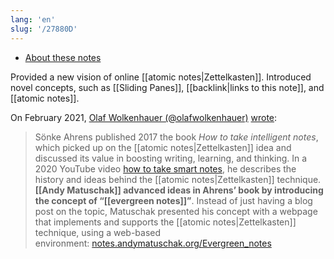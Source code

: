 ```yaml
---
lang: 'en'
slug: '/27880D'
---
```


- [About these notes](https://notes.andymatuschak.org/)

Provided a new vision of online [[atomic notes|Zettelkasten]].
Introduced novel concepts, such as [[Sliding Panes]], [[backlink|links to this note]], and [[atomic notes]].

On February 2021, [Olaf Wolkenhauer (@olafwolkenhauer)](https://twitter.com/OlafWolkenhauer) [wrote](https://agenda.community/t/zettelkasten-roam-obsidian-remnote-notion-and-cong-does-not-work-as-expected/71102):

> Sönke Ahrens published 2017 the book *How to take intelligent notes*, which picked up on the [[atomic notes|Zettelkasten]] idea and discussed its value in boosting writing, learning, and thinking. In a 2020 YouTube video [how to take smart notes](https://www.youtube.com/watch?v=nPOI4f7yCag), he describes the history and ideas behind the [[atomic notes|Zettelkasten]] technique. **[[Andy Matuschak]] advanced ideas in Ahrens’ book by introducing the concept of “[[evergreen notes]]”**. Instead of just having a blog post on the topic, Matuschak presented his concept with a webpage that implements and supports the [[atomic notes|Zettelkasten]] technique, using a web-based environment: [notes.andymatuschak.org/Evergreen_notes](https://notes.andymatuschak.org/Evergreen_notes)
